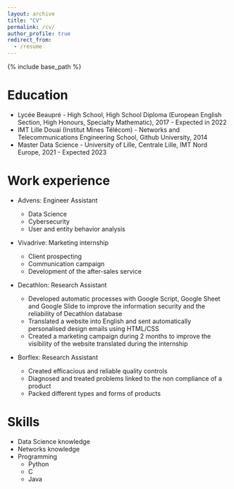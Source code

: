 ```yaml
---
layout: archive
title: "CV"
permalink: /cv/
author_profile: true
redirect_from:
  - /resume
---
```


{% include base_path %}

Education
======
* Lycée Beaupré - High School, High School Diploma (European English Section, High Honours, Specialty Mathematic), 2017 - Expected in 2022
* IMT Lille Douai (Institut Mines Télécom) - Networks and Telecommunications Engineering School, Github University, 2014
* Master Data Science - University of Lille, Centrale Lille, IMT Nord Europe, 2021 - Expected 2023

Work experience
======
* Advens: Engineer Assistant
  * Data Science
  * Cybersecurity
  * User and entity behavior analysis

* Vivadrive: Marketing internship
  * Client prospecting
  * Communication campaign
  * Development of the after-sales service

* Decathlon: Research Assistant
  * Developed automatic processes with Google Script, Google Sheet and Google Slide to improve the information security and the reliability of Decathlon database
  * Translated a website into English and sent automatically personalised design emails using HTML/CSS
  * Created a marketing campaign during 2 months to improve the visibility of the website translated during the internship

* Borflex: Research Assistant
  * Created efficacious and reliable quality controls
  * Diagnosed and treated problems linked to the non compliance of a product
  * Packed different types and forms of products
  
Skills
======
* Data Science knowledge
* Networks knowledge
* Programming
  * Python
  * C
  * Java

